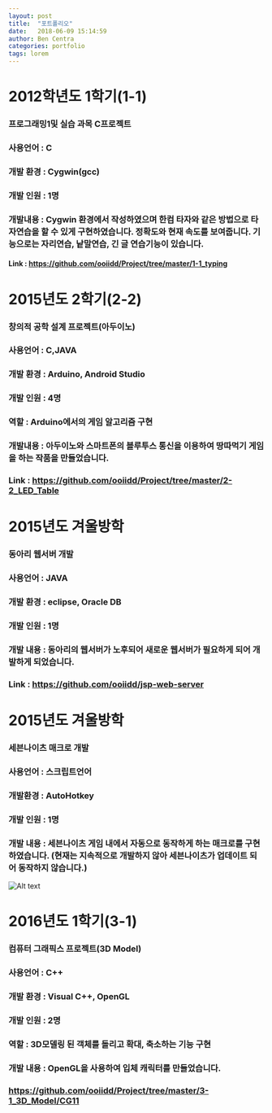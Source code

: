 ```yaml
---
layout: post
title:  "포트폴리오"
date:   2018-06-09 15:14:59
author: Ben Centra
categories: portfolio
tags: lorem
---
```


# 2012학년도 1학기(1-1)
### 프로그래밍1및 실습 과목 C프로젝트
### 사용언어 : C
### 개발 환경 : Cygwin(gcc)
### 개발 인원 : 1명
### 개발내용 : Cygwin 환경에서 작성하였으며 한컴 타자와 같은 방법으로 타자연습을 할 수 있게 구현하였습니다. 정확도와 현재 속도를 보여줍니다. 기능으로는 자리연습, 낱말연습, 긴 글 연습기능이 있습니다.
#### Link : <https://github.com/ooiidd/Project/tree/master/1-1_typing>

# 2015년도 2학기(2-2)
### 창의적 공학 설계 프로젝트(아두이노)
### 사용언어 : C,JAVA
### 개발 환경 : Arduino, Android Studio
### 개발 인원 : 4명
### 역할 : Arduino에서의 게임 알고리즘 구현
### 개발내용 : 아두이노와 스마트폰의 블루투스 통신을 이용하여 땅따먹기 게임을 하는 작품을 만들었습니다.
### Link : <https://github.com/ooiidd/Project/tree/master/2-2_LED_Table>

# 2015년도 겨울방학
### 동아리 웹서버 개발
### 사용언어 : JAVA
### 개발 환경 : eclipse, Oracle DB
### 개발 인원 : 1명
### 개발 내용 : 동아리의 웹서버가 노후되어 새로운 웹서버가 필요하게 되어 개발하게 되었습니다.
### Link : <https://github.com/ooiidd/jsp-web-server>

# 2015년도 겨울방학
### 세븐나이츠 매크로 개발
### 사용언어 : 스크립트언어
### 개발환경 : AutoHotkey
### 개발 인원 : 1명
### 개발 내용 : 세븐나이츠 게임 내에서 자동으로 동작하게 하는 매크로를 구현하였습니다. (현재는 지속적으로 개발하지 않아 세븐나이츠가 업데이트 되어 동작하지 않습니다.)
<img src="/ooiidd/ooiidd.github.io/tree/master/assets/macro.jpg" alt="Alt text" title="test" style="max-width:100%;">

# 2016년도 1학기(3-1)
### 컴퓨터 그래픽스 프로젝트(3D Model)
### 사용언어 : C++
### 개발 환경 : Visual C++, OpenGL
### 개발 인원 : 2명
### 역할 : 3D모델링 된 객체를 돌리고 확대, 축소하는 기능 구현
### 개발 내용 : OpenGL을 사용하여 입체 캐릭터를 만들었습니다.
### <https://github.com/ooiidd/Project/tree/master/3-1_3D_Model/CG11>
